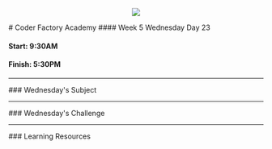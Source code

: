 <p align="center"><img src="https://github.com/coder-factory-academy/cf-guidline-css/blob/master/CFA.png"></p>
# Coder Factory Academy
#### Week 5 Wednesday Day 23

#### Start: 9:30AM
#### Finish: 5:30PM
<hr>
### Wednesday's Subject




<hr>
### Wednesday's Challenge


<hr>
### Learning Resources
